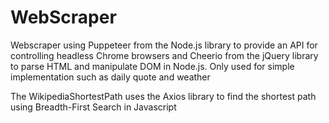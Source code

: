 # WebScraper
Webscraper using Puppeteer from the Node.js library to provide an API for controlling headless Chrome browsers and Cheerio from the jQuery library to parse HTML and manipulate DOM in Node.js. Only used for simple implementation such as daily quote and weather

The WikipediaShortestPath uses the Axios library to find the shortest path using Breadth-First Search in Javascript

